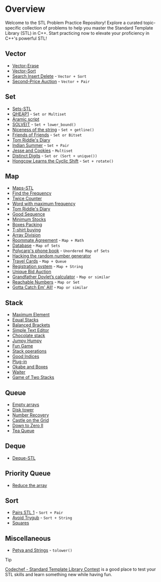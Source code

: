 # Overview
Welcome to the STL Problem Practice Repository! Explore a curated topic-specific collection of problems to help you master the Standard Template Library (STL) in C++. Start practicing now to elevate your proficiency in C++'s powerful STL!

## Vector
  - [Vector-Erase](https://www.hackerrank.com/challenges/vector-erase/problem)
  - [Vector-Sort](https://www.hackerrank.com/challenges/vector-sort/problem)
  - [Search Insert Delete](https://www.spoj.com/problems/SID/) - `Vector + Sort`
  - [Second-Price Auction](https://codeforces.com/contest/386/problem/A) - `Vector + Pair`

## Set
  - [Sets-STL](https://www.hackerrank.com/challenges/cpp-sets/problem)
  - [QHEAP1](https://www.hackerrank.com/challenges/qheap1/problem?isFullScreen=true) - `Set or Multiset`
  - [Aramic script](https://codeforces.com/problemset/problem/975/A)
  - [SOLVEIT](https://codeforces.com/problemset/problem/975/A) - `Set + lower_bound()`
  - [Niceness of the string](https://www.spoj.com/problems/IITKWPCA/) - `Set + getline()`
  - [Friends of Friends](https://www.spoj.com/problems/FACEFRND/) - `Set or Bitset`
  - [Tom Riddle's Diary](https://codeforces.com/contest/855/problem/A)
  - [Indian Summer](https://codeforces.com/contest/44/problem/A) - `Set + Pair`
  - [Jesse and Cookies](https://www.hackerrank.com/challenges/jesse-and-cookies/problem?isFullScreen=true) - `Multiset`
  - [Distinct Digits]() - `Set or (Sort + unique())`
  - [Hongcow Learns the Cyclic Shift](https://codeforces.com/contest/745/problem/A) - `Set + rotate()`

## Map 
  - [Maps-STL](https://www.hackerrank.com/challenges/cpp-maps/problem)
  - [Find the Frequency](https://practice.geeksforgeeks.org/problems/find-the-frequency/1)
  - [Twice Counter](https://practice.geeksforgeeks.org/problems/twice-counter4236/1)
  - [Word with maximum frequency](https://practice.geeksforgeeks.org/problems/word-with-maximum-frequency0120/1)
  - [Tom Riddle's Diary](https://codeforces.com/contest/855/problem/A)
  - [Good Sequence](https://atcoder.jp/contests/arc087/tasks/arc087_a)
  - [Minimum Stocks](https://www.spoj.com/problems/MINSTOCK/)
  - [Boxes Packing](https://codeforces.com/contest/903/problem/C)
  - [T-shirt buying](https://codeforces.com/contest/799/problem/B)
  - [Array Division](https://codeforces.com/contest/808/problem/D)
  - [Roommate Agreement](https://www.spoj.com/problems/CRAN02/) - `Map + Math`
  - [Database](https://www.spoj.com/problems/RPLD/) - `Map of Sets`
  - [Polycarp's phone book](https://codeforces.com/contest/861/problem/D) - `Unordered Map of Sets`
  - [Hacking the random number generator](https://www.spoj.com/problems/HACKRNDM/)
  - [Travel Cards](https://codeforces.com/contest/847/problem/K) - `Map + Queue`
  - [Registration system](https://codeforces.com/contest/4/problem/C) - `Map + String`
  - [Unique Bid Auction](https://codeforces.com/contest/1454/problem/B)
  - [Grandfather Dovlet’s calculator](https://codeforces.com/contest/620/problem/B) - `Map or similar`
  - [Reachable Numbers](https://codeforces.com/contest/1157/problem/A) - `Map or Set`
  - [Gotta Catch Em' All!](https://codeforces.com/contest/757/problem/A) - `Map or similar`

## Stack
  - [Maximum Element](https://www.hackerrank.com/challenges/maximum-element/problem?isFullScreen=true) 
  - [Equal Stacks](https://www.hackerrank.com/challenges/equal-stacks/problem?isFullScreen=true)
  - [Balanced Brackets](https://www.hackerrank.com/challenges/balanced-brackets/problem?isFullScreen=true)
  - [Simple Text Editor](https://www.hackerrank.com/challenges/simple-text-editor/problem?isFullScreen=true)
  - [Chocolate stack](https://www.hackerearth.com/practice/data-structures/stacks/basics-of-stacks/practice-problems/algorithm/chocolate-stack-746c1b56/)
  - [Jumpy Humpy](https://www.hackerearth.com/practice/data-structures/stacks/basics-of-stacks/practice-problems/algorithm/jumpy-humpy-5e0231d6/)
  - [Fun Game <Capillary>](https://www.hackerearth.com/practice/data-structures/stacks/basics-of-stacks/practice-problems/algorithm/fun-game-91510e9f/)
  - [Stack operations](https://www.hackerearth.com/practice/data-structures/stacks/basics-of-stacks/practice-problems/algorithm/stakth-1-e6a76632/)
  - [Good Indices](https://www.hackerearth.com/practice/data-structures/stacks/basics-of-stacks/practice-problems/algorithm/good-indices-c7058c9b/)
  - [Plug-in](https://codeforces.com/contest/81/problem/A)
  - [Okabe and Boxes](https://codeforces.com/contest/821/problem/C)
  - [Waiter](https://www.hackerrank.com/challenges/waiter/problem?isFullScreen=true)
  - [Game of Two Stacks](https://www.hackerrank.com/challenges/game-of-two-stacks/problem?isFullScreen=true)

## Queue
  - [Empty arrays](https://www.hackerearth.com/practice/data-structures/queues/basics-of-queues/practice-problems/algorithm/empty-array-31ed638c/)
  - [Disk tower](https://www.hackerearth.com/practice/data-structures/queues/basics-of-queues/practice-problems/algorithm/disk-tower-b7cc7a50/)
  - [Number Recovery](https://www.hackerearth.com/practice/data-structures/queues/basics-of-queues/practice-problems/algorithm/number-recovery-0b988eb2/)
  - [Castle on the Grid](https://www.hackerrank.com/challenges/castle-on-the-grid/problem?isFullScreen=true)
  - [Down to Zero II](https://www.hackerrank.com/challenges/down-to-zero-ii/problem?isFullScreen=true)
  - [Tea Queue](https://codeforces.com/contest/920/problem/B)

## Deque
  - [Deque-STL](https://www.hackerrank.com/challenges/deque-stl/problem)

## Priority Queue
  - [Reduce the array](https://www.spoj.com/problems/REDARR2/)

## Sort 
  - [Pairs STL 1](https://www.codechef.com/ABST2020/problems/PAIR/) - `Sort + Pair`
  - [Avoid Trygub](https://codeforces.com/contest/1450/problem/A) - `Sort + String`
  - [Squares](https://codeforces.com/contest/263/problem/B)

## Miscellaneous
  - [Petya and Strings](https://codeforces.com/contest/112/problem/A) - `tolower()`

> [!TIP]
> [Codechef - Standard Template Library Contest](https://www.codechef.com/LRNDSA03?order=desc&sortBy=successful_submissions) is a good place to test your STL skills and learn something new while having fun.
